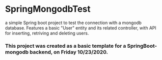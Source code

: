 #  SpringMongodbTest
a simple Spring boot project to test the connection with a mongodb database.
Features a basic "User" entity and its related controller, with API for inserting, retriving and deleting users.

### This project was created as a basic template for a SpringBoot-mongodb backend, on Friday 10/23/2020.
